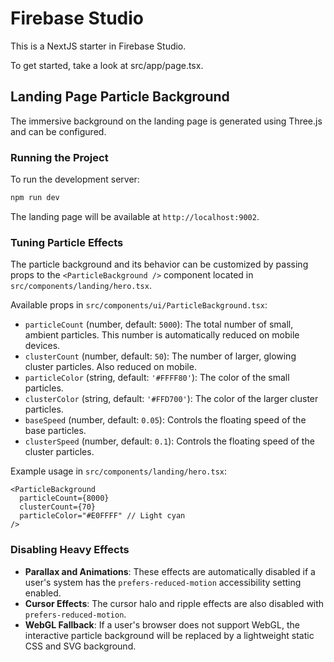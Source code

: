 # Firebase Studio

This is a NextJS starter in Firebase Studio.

To get started, take a look at src/app/page.tsx.

## Landing Page Particle Background

The immersive background on the landing page is generated using Three.js and can be configured.

### Running the Project

To run the development server:

```bash
npm run dev
```

The landing page will be available at `http://localhost:9002`.

### Tuning Particle Effects

The particle background and its behavior can be customized by passing props to the `<ParticleBackground />` component located in `src/components/landing/hero.tsx`.

Available props in `src/components/ui/ParticleBackground.tsx`:

- `particleCount` (number, default: `5000`): The total number of small, ambient particles. This number is automatically reduced on mobile devices.
- `clusterCount` (number, default: `50`): The number of larger, glowing cluster particles. Also reduced on mobile.
- `particleColor` (string, default: `'#FFFF80'`): The color of the small particles.
- `clusterColor` (string, default: `'#FFD700'`): The color of the larger cluster particles.
- `baseSpeed` (number, default: `0.05`): Controls the floating speed of the base particles.
- `clusterSpeed` (number, default: `0.1`): Controls the floating speed of the cluster particles.

Example usage in `src/components/landing/hero.tsx`:

```tsx
<ParticleBackground 
  particleCount={8000} 
  clusterCount={70}
  particleColor="#E0FFFF" // Light cyan
/>
```

### Disabling Heavy Effects

- **Parallax and Animations**: These effects are automatically disabled if a user's system has the `prefers-reduced-motion` accessibility setting enabled.
- **Cursor Effects**: The cursor halo and ripple effects are also disabled with `prefers-reduced-motion`.
- **WebGL Fallback**: If a user's browser does not support WebGL, the interactive particle background will be replaced by a lightweight static CSS and SVG background.
